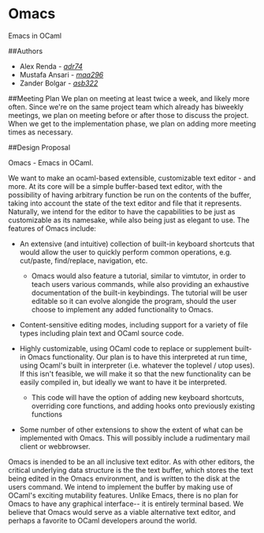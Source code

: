 # Omacs
Emacs in OCaml

##Authors
- Alex Renda - [_adr74_](mailto:adr74@cornell.edu)
- Mustafa Ansari - [_maa296_](mailto:maa296@cornell.edu)
- Zander Bolgar - [_asb322_](mailto:asb322@cornell.edu)

##Meeting Plan
We plan on meeting at least twice a week, and likely more often. Since we're on the same project team which already has biweekly meetings, we plan on meeting before or after those to discuss the project. When we get to the implementation phase, we plan on adding more meeting times as necessary.

##Design Proposal

Omacs - Emacs in OCaml.

We want to make an ocaml-based extensible, customizable text editor - and more. At its core will be a simple buffer-based text editor, with the possibility of having arbitrary function be run on the contents of the buffer, taking into account the state of the text editor and file that it represents. Naturally, we intend for the editor to have the capabilities to be just as customizable as its namesake, while also being just as elegant to use. The features of Omacs include:

* An extensive (and intuitive) collection of built-in keyboard shortcuts that would allow the user to quickly perform common operations, e.g. cut/paste, find/replace, navigation, etc.
    
    * Omacs would also feature a tutorial, similar to vimtutor, in order to teach users various commands, while also providing an exhaustive documentation of the built-in keybindings. The tutorial will be user editable so it can evolve alongide the program, should the user choose to implement any added functionality to Omacs.  

* Content-sensitive editing modes, including support for a variety of file types including plain text and OCaml source code.

* Highly customizable, using OCaml code to replace or supplement built-in Omacs functionality. Our plan is to have this interpreted at run time, using Ocaml's built in interpreter (i.e. whatever the toplevel / utop uses). If this isn't feasible, we will make it so that the new functionality can be easily compiled in, but ideally we want to have it be interpreted.

    * This code will have the option of adding new keyboard shortcuts, overriding core functions, and adding hooks onto previously existing functions

* Some number of other extensions to show the extent of what can be implemented with Omacs. This will possibly include a rudimentary mail client or webbrowser.

Omacs is inended to be an all inclusive text editor. As with other editors, the critical underlying data structure is the the text buffer, which stores the text being edited in the Omacs environment, and is written to the disk at the users command. We intend to implement the buffer by making use of OCaml's exciting mutability features. Unlike Emacs, there is no plan for Omacs to have any graphical interface-- it is entirely terminal based. We believe that Omacs would serve as a viable alternative text editor, and perhaps a favorite to OCaml developers around the world.
